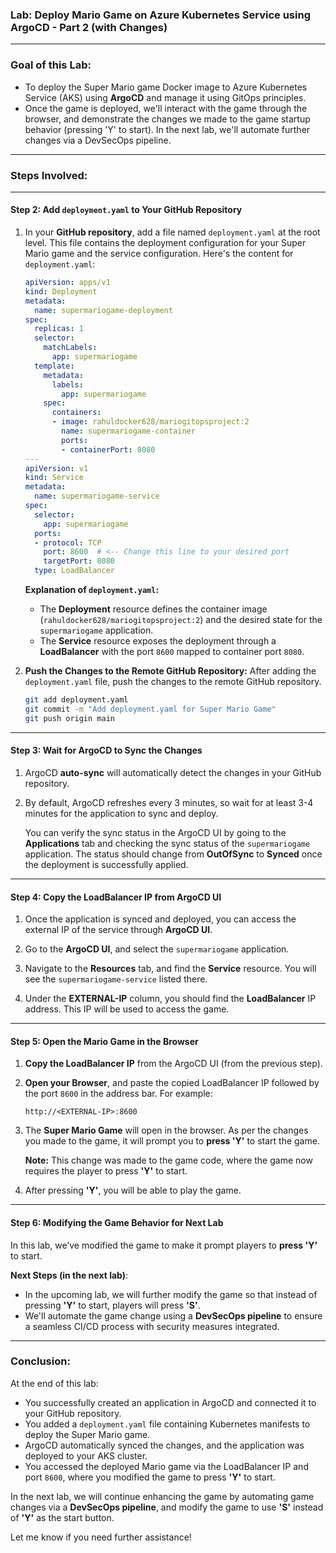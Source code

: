 
### **Lab: Deploy Mario Game on Azure Kubernetes Service using ArgoCD - Part 2 (with Changes)**

---

### **Goal of this Lab:**
- To deploy the Super Mario game Docker image to Azure Kubernetes Service (AKS) using **ArgoCD** and manage it using GitOps principles.
- Once the game is deployed, we'll interact with the game through the browser, and demonstrate the changes we made to the game startup behavior (pressing 'Y' to start). In the next lab, we'll automate further changes via a DevSecOps pipeline.

---

### **Steps Involved:**

---

#### **Step 2: Add `deployment.yaml` to Your GitHub Repository**

1. In your **GitHub repository**, add a file named `deployment.yaml` at the root level. This file contains the deployment configuration for your Super Mario game and the service configuration. Here's the content for `deployment.yaml`:

   ```yaml
   apiVersion: apps/v1
   kind: Deployment
   metadata:
     name: supermariogame-deployment
   spec:
     replicas: 1
     selector:
       matchLabels:
         app: supermariogame
     template:
       metadata:
         labels:
           app: supermariogame
       spec:
         containers:
         - image: rahuldocker628/mariogitopsproject:2
           name: supermariogame-container
           ports:
           - containerPort: 8080
   ---
   apiVersion: v1
   kind: Service
   metadata:
     name: supermariogame-service
   spec:
     selector:
       app: supermariogame
     ports:
     - protocol: TCP
       port: 8600  # <-- Change this line to your desired port
       targetPort: 8080
     type: LoadBalancer
   ```

   **Explanation of `deployment.yaml`:**
   - The **Deployment** resource defines the container image (`rahuldocker628/mariogitopsproject:2`) and the desired state for the `supermariogame` application.
   - The **Service** resource exposes the deployment through a **LoadBalancer** with the port `8600` mapped to container port `8080`.

2. **Push the Changes to the Remote GitHub Repository:**
   After adding the `deployment.yaml` file, push the changes to the remote GitHub repository.

   ```bash
   git add deployment.yaml
   git commit -m "Add deployment.yaml for Super Mario Game"
   git push origin main
   ```

---

#### **Step 3: Wait for ArgoCD to Sync the Changes**

1. ArgoCD **auto-sync** will automatically detect the changes in your GitHub repository.
2. By default, ArgoCD refreshes every 3 minutes, so wait for at least 3-4 minutes for the application to sync and deploy.

   You can verify the sync status in the ArgoCD UI by going to the **Applications** tab and checking the sync status of the `supermariogame` application. The status should change from **OutOfSync** to **Synced** once the deployment is successfully applied.

---

#### **Step 4: Copy the LoadBalancer IP from ArgoCD UI**

1. Once the application is synced and deployed, you can access the external IP of the service through **ArgoCD UI**.
   
2. Go to the **ArgoCD UI**, and select the `supermariogame` application.

3. Navigate to the **Resources** tab, and find the **Service** resource. You will see the `supermariogame-service` listed there.

4. Under the **EXTERNAL-IP** column, you should find the **LoadBalancer** IP address. This IP will be used to access the game.

---

#### **Step 5: Open the Mario Game in the Browser**

1. **Copy the LoadBalancer IP** from the ArgoCD UI (from the previous step).
   
2. **Open your Browser**, and paste the copied LoadBalancer IP followed by the port `8600` in the address bar. For example:

   ```
   http://<EXTERNAL-IP>:8600
   ```

3. The **Super Mario Game** will open in the browser. As per the changes you made to the game, it will prompt you to **press 'Y'** to start the game.

   **Note:** This change was made to the game code, where the game now requires the player to press **'Y'** to start.

4. After pressing **'Y'**, you will be able to play the game.

---

#### **Step 6: Modifying the Game Behavior for Next Lab**

In this lab, we’ve modified the game to make it prompt players to **press 'Y'** to start. 

**Next Steps (in the next lab)**:
- In the upcoming lab, we will further modify the game so that instead of pressing **'Y'** to start, players will press **'S'**.
- We'll automate the game change using a **DevSecOps pipeline** to ensure a seamless CI/CD process with security measures integrated.

---

### **Conclusion:**

At the end of this lab:
- You successfully created an application in ArgoCD and connected it to your GitHub repository.
- You added a `deployment.yaml` file containing Kubernetes manifests to deploy the Super Mario game.
- ArgoCD automatically synced the changes, and the application was deployed to your AKS cluster.
- You accessed the deployed Mario game via the LoadBalancer IP and port `8600`, where you modified the game to press **'Y'** to start.

In the next lab, we will continue enhancing the game by automating game changes via a **DevSecOps pipeline**, and modify the game to use **'S'** instead of **'Y'** as the start button.

Let me know if you need further assistance!


